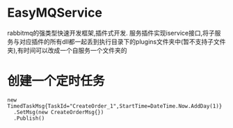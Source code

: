 # EasyMQService
rabbitmq的强类型快速开发框架,插件式开发.
服务插件实现iservice接口,将子服务与对应插件的所有dll都一起丢到执行目录下的plugins文件夹中(暂不支持子文件夹),有时间可以改成一个自服务一个文件夹的

# 创建一个定时任务
    new TimedTaskMsg{TaskId="CreateOrder_1",StartTime=DateTime.Now.AddDay(1)}
      .SetMsg(new CreateOrderMsg{})
      .Publish()
